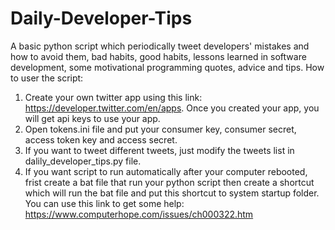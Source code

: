 # Daily-Developer-Tips
A basic python script which periodically tweet developers' mistakes and how to avoid them, bad habits, good habits, lessons learned in software development, some motivational programming quotes, advice and tips.
How to user the script:
1. Create your own twitter app using this link: https://developer.twitter.com/en/apps. 
   Once you created your app, you will get api keys to use your app.
2. Open tokens.ini file and put your consumer key, consumer secret, access token key and access secret.
3. If you want to tweet different tweets, just modify the tweets list in dalily_developer_tips.py file.
4. If you want script to run automatically after your computer rebooted, frist create a bat file that run your python script then create a shortcut which will run the bat file and put this shortcut to system startup folder. You can use this link to get some help: https://www.computerhope.com/issues/ch000322.htm 
